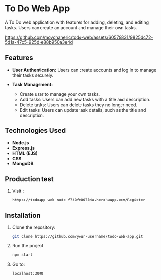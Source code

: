 # To Do Web App

A To Do web application with features for adding, deleting, and editing tasks. Users can create an account and manage their own tasks.

https://github.com/movchaneric/todo-web/assets/60579831/9825dc72-5d1a-47c5-925d-e88b950a3e4d

## Features

- **User Authentication:** Users can create accounts and log in to manage their tasks securely.

- **Task Management:**
  - Create user to manage your own tasks.
  - Add tasks: Users can add new tasks with a title and description.
  - Delete tasks: Users can delete tasks they no longer need.
  - Edit tasks: Users can update task details, such as the title and description.

## Technologies Used

- **Node.js**
- **Express.js**
- **HTML (EJS)**
- **CSS**
- **MongoDB**

## Production test

1. Visit :

   ```bash
   https://todoapp-web-node-f748f080734a.herokuapp.com/Register
   ```

## Installation

1. Clone the repository:

   ```bash
   git clone https://github.com/your-username/todo-web-app.git

   ```

2. Run the project

   ```bash
   npm start

   ```

3. Go to:

   ```bash
   localhost:3000
   ```
